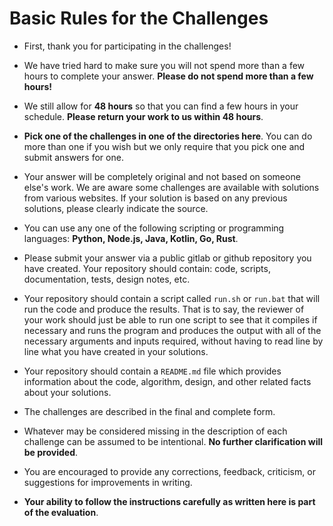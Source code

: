 # Basic Rules for the Challenges 


* First, thank you for participating in the challenges!  

* We have tried hard to make sure you will not spend more than a few
hours to complete your answer.  **Please do not spend more than a few hours!**

* We still allow for **48 hours** so that
you can find a few hours in your schedule. **Please return your work to us within 48 hours**.

* **Pick one of the challenges in one of the directories here**. You can do more than one if you wish but we only require that you pick one and submit answers for one.

* Your answer will be completely original and not based on someone else's work. We are aware some challenges are available with
solutions from various websites.  If your solution is based on any previous solutions, please clearly indicate the source.

* You can use any one of the following scripting or programming languages:  **Python, Node.js, Java, Kotlin, Go, Rust**.  

* Please submit your answer via  a public gitlab or github repository you have created.
Your repository should contain: code, scripts, documentation, tests, design notes, etc. 

* Your repository should contain a script called `run.sh` or `run.bat` that will run the
code and produce the results.  That is to say, the reviewer of your work should just be able to run one script to see that it compiles if necessary 
and runs the program and produces the output with all of the necessary arguments and inputs required, without having to read line by line what you have created in your solutions.

* Your repository should contain a `README.md` file which provides information about the code, algorithm, design, and other related facts about your solutions.

* The challenges are described in the final and complete form. 

* Whatever may be considered missing in the description of each challenge can be assumed to be intentional.  **No further clarification will be provided**.

* You are encouraged to provide any corrections, feedback, criticism, or suggestions for improvements in writing.

* **Your ability to follow the instructions carefully as written here is part of the evaluation**.
